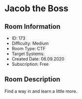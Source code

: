 ﻿# Jacob the Boss

## Room Information
- ID: 173
- Difficulty: Medium
- Room Type: CTF
- Target Systems: 
- Created Date: 06.09.2020
- Subscription: Free

## Room Description
Find a way in and learn a little more.
